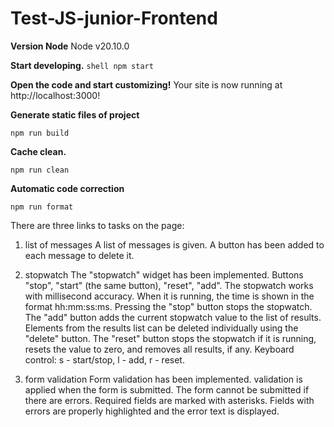 # Test-JS-junior-Frontend


**Version Node**
   Node v20.10.0

**Start developing.**
    ```shell
    npm start
    ```

**Open the code and start customizing!**
   Your site is now running at http://localhost:3000!

**Generate static files of project**
   ```shell
   npm run build
   ```
**Cache clean.**
   ```shell
   npm run clean
   ```
**Automatic code correction**
   ```shell
   npm run format
   ```

There are three links to tasks on the page:

1. list of messages
    A list of messages is given. A button has been added to each message to delete it.

2. stopwatch
    The "stopwatch" widget has been implemented.
    Buttons "stop", "start" (the same button), "reset", "add". The stopwatch works with millisecond accuracy. When it is running, the time is shown in the format hh:mm:ss:ms. Pressing the "stop" button stops the stopwatch. The "add" button adds the current stopwatch value to the list of results. Elements from the results list can be deleted individually using the "delete" button. The "reset" button stops the stopwatch if it is running, resets the value to zero, and removes all results, if any.
    Keyboard control: s - start/stop, l - add, r - reset.

3. form validation
    Form validation has been implemented.
    validation is applied when the form is submitted. The form cannot be submitted if there are errors. Required fields are marked with asterisks.
    Fields with errors are properly highlighted and the error text is displayed.

